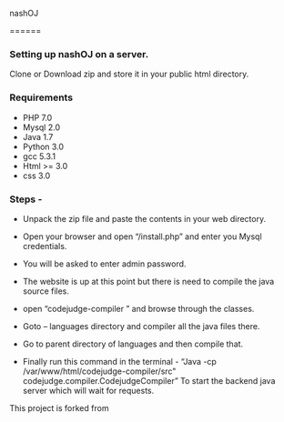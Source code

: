 nashOJ

======

### Setting up nashOJ on a server.
Clone or Download zip and store it in your public html directory.

### Requirements

- PHP 7.0
- Mysql 2.0
- Java 1.7
- Python 3.0
- gcc 5.3.1
- Html >= 3.0
- css 3.0

### Steps -

- Unpack the zip file and paste the contents in your web directory.

- Open your browser and open “/install.php” and enter you Mysql
credentials.

- You will be asked to enter admin password.

- The website is up at this point but there is need to compile the java source
files.

- open “codejudge-compiler ” and browse through the classes.

- Goto – languages directory and compiler all the java files there.

- Go to parent directory of languages and then compile that.

- Finally run this command in the terminal - “Java -cp
/var/www/html/codejudge-compiler/src"
codejudge.compiler.CodejudgeCompiler”
To start the backend java server which will wait for requests.

This project is forked from 